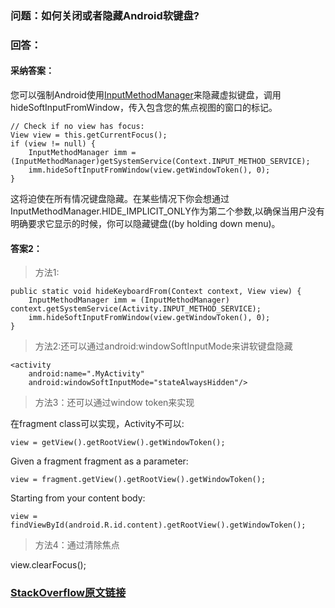### 问题：如何关闭或者隐藏Android软键盘?

### 回答：
#### 采纳答案： 
您可以强制Android使用[InputMethodManager](https://developer.android.com/reference/android/view/inputmethod/InputMethodManager.html)来隐藏虚拟键盘，调用hideSoftInputFromWindow，传入包含您的焦点视图的窗口的标记。
```
// Check if no view has focus:
View view = this.getCurrentFocus();
if (view != null) {  
    InputMethodManager imm = (InputMethodManager)getSystemService(Context.INPUT_METHOD_SERVICE);
    imm.hideSoftInputFromWindow(view.getWindowToken(), 0);
}
```

这将迫使在所有情况键盘隐藏。在某些情况下你会想通过InputMethodManager.HIDE_IMPLICIT_ONLY作为第二个参数,以确保当用户没有明确要求它显示的时候，你可以隐藏键盘((by holding down menu)。

#### 答案2：
>方法1:

```
public static void hideKeyboardFrom(Context context, View view) {
    InputMethodManager imm = (InputMethodManager) context.getSystemService(Activity.INPUT_METHOD_SERVICE);
    imm.hideSoftInputFromWindow(view.getWindowToken(), 0);
}
```

>方法2:还可以通过android:windowSoftInputMode来讲软键盘隐藏

```
<activity
    android:name=".MyActivity"
    android:windowSoftInputMode="stateAlwaysHidden"/>
```
>方法3：还可以通过window token来实现

在fragment class可以实现，Activity不可以:

```
view = getView().getRootView().getWindowToken();
```

Given a fragment fragment as a parameter:
```
view = fragment.getView().getRootView().getWindowToken();
```

Starting from your content body:
```
view = findViewById(android.R.id.content).getRootView().getWindowToken();
```
> 方法4：通过清除焦点

view.clearFocus();

### [StackOverflow原文链接](https://stackoverflow.com/questions/1109022/close-hide-the-android-soft-keyboard) 
